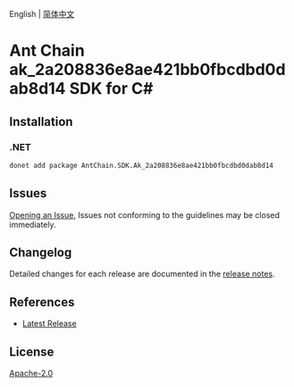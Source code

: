 English | [简体中文](README-CN.md)

# Ant Chain ak_2a208836e8ae421bb0fbcdbd0dab8d14 SDK for C#

## Installation

### .NET

```bash
donet add package AntChain.SDK.Ak_2a208836e8ae421bb0fbcdbd0dab8d14
```

## Issues

[Opening an Issue](https://github.com/alipay/antchain-openapi-prod-sdk/issues/new), Issues not conforming to the guidelines may be closed immediately.

## Changelog

Detailed changes for each release are documented in the [release notes](./ChangeLog.md).

## References

* [Latest Release](https://github.com/alipay/antchain-openapi-prod-sdk/)

## License

[Apache-2.0](http://www.apache.org/licenses/LICENSE-2.0)

